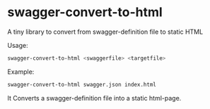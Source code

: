 # swagger-convert-to-html

A tiny library to convert from swagger-definition file to static HTML

Usage:
```bash
swagger-convert-to-html <swaggerfile> <targetfile>
```
Example:

```bash
swagger-convert-to-html swagger.json index.html  
```
It Converts a swagger-definition file into a static html-page.
